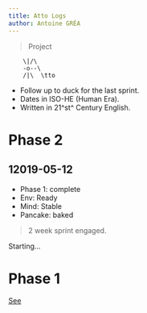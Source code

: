 ```yaml
---
title: Atto Logs
author: Antoine GRÉA
---
```


> Project

        \|/\
        -o--\
        /|\  \tto


* Follow up to duck for the last sprint.
* Dates in ISO-HE (Human Era).
* Written in 21^st^ Century English.

# Phase 2

## 12019-05-12

* Phase 1: complete
* Env: Ready
* Mind: Stable
* Pancake: baked

> 2 week sprint engaged.

Starting…



# Phase 1

[See](../../duck.md)


